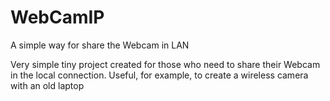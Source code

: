 # WebCamIP
A simple way for share the Webcam in LAN

Very simple tiny project created for those who need to share their Webcam in the local connection.
Useful, for example, to create a wireless camera with an old laptop
